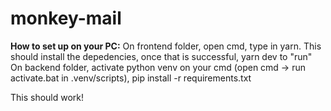 # monkey-mail

**How to set up on your PC:**
On frontend folder, open cmd, type in yarn. This should install the depedencies, once that is successful, yarn dev to "run"
On backend folder, activate python venv on your cmd (open cmd -> run activate.bat in .venv/scripts), pip install -r requirements.txt

This should work!